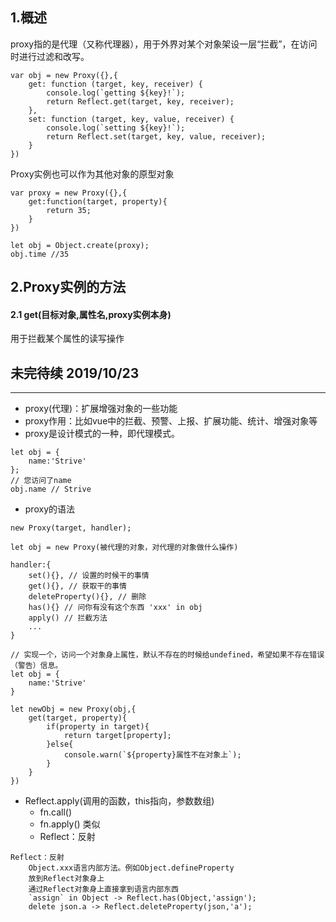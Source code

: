 ## 1.概述
proxy指的是代理（又称代理器），用于外界对某个对象架设一层“拦截”，在访问时进行过滤和改写。
```
var obj = new Proxy({},{
    get: function (target, key, receiver) {
        console.log(`getting ${key}!`);
        return Reflect.get(target, key, receiver);
    },
    set: function (target, key, value, receiver) {
        console.log(`setting ${key}!`);
        return Reflect.set(target, key, value, receiver);
    }
})
```
Proxy实例也可以作为其他对象的原型对象
```
var proxy = new Proxy({},{
    get:function(target, property){
        return 35;
    }
})

let obj = Object.create(proxy);
obj.time //35
```

## 2.Proxy实例的方法
#### 2.1 get(目标对象,属性名,proxy实例本身)
用于拦截某个属性的读写操作

## 未完待续 2019/10/23


***
+ proxy(代理)：扩展增强对象的一些功能
+ proxy作用：比如vue中的拦截、预警、上报、扩展功能、统计、增强对象等
+ proxy是设计模式的一种，即代理模式。
```
let obj = {
    name:'Strive'
};
// 您访问了name
obj.name // Strive
```
+ proxy的语法
```
new Proxy(target, handler);

let obj = new Proxy(被代理的对象，对代理的对象做什么操作)

handler:{
    set(){}, // 设置的时候干的事情
    get(){}, // 获取干的事情
    deleteProperty(){}, // 删除
    has(){} // 问你有没有这个东西 'xxx' in obj
    apply() // 拦截方法
    ...
}
```
```
// 实现一个，访问一个对象身上属性，默认不存在的时候给undefined，希望如果不存在错误（警告）信息。
let obj = {
    name:'Strive'
}

let newObj = new Proxy(obj,{
    get(target, property){
        if(property in target){
            return target[property];
        }else{
            console.warn(`${property}属性不在对象上`);
        }
    }
})
```
+ Reflect.apply(调用的函数，this指向，参数数组)
    - fn.call()
    - fn.apply() 类似
    - Reflect：反射
```
Reflect：反射
    Object.xxx语言内部方法。例如Object.defineProperty
    放到Reflect对象身上
    通过Reflect对象身上直接拿到语言内部东西
    `assign` in Object -> Reflect.has(Object,'assign');
    delete json.a -> Reflect.deleteProperty(json,'a');
```